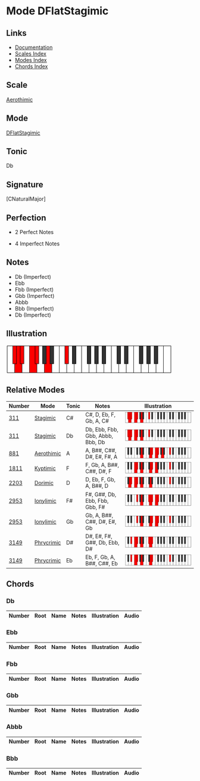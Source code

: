 # Mode DFlatStagimic

## Links

- [Documentation](index.md)
- [Scales Index](Scales.md)
- [Modes Index](Modes.md)
- [Chords Index](Chords.md)

## Scale

[Aerothimic](ScaleAerothimic.md)

## Mode

[DFlatStagimic](ModeDFlatStagimic.md)

## Tonic

Db

## Signature

[CNaturalMajor]

## Perfection

 - 2 Perfect Notes

 - 4 Imperfect Notes

## Notes

- Db (Imperfect)
- Ebb
- Fbb (Imperfect)
- Gbb (Imperfect)
- Abbb
- Bbb (Imperfect)
- Db (Imperfect)

## Illustration

![DFlatStagimic](ModeDFlatStagimic.png)

## Relative Modes

| Number | Mode | Tonic | Notes | Illustration |
|--------|------|-------|-------|--------------|
| [311](https://ianring.com/musictheory/scales/311) | [Stagimic](ModeStagimic.md) | C# | C#, D, Eb, F, Gb, A, C# | ![CSharpStagimic](ModeCSharpStagimic.png) |
| [311](https://ianring.com/musictheory/scales/311) | [Stagimic](ModeStagimic.md) | Db | Db, Ebb, Fbb, Gbb, Abbb, Bbb, Db | ![DFlatStagimic](ModeDFlatStagimic.png) |
| [881](https://ianring.com/musictheory/scales/881) | [Aerothimic](ModeAerothimic.md) | A | A, B##, C##, D#, E#, F#, A | ![ANaturalAerothimic](ModeANaturalAerothimic.png) |
| [1811](https://ianring.com/musictheory/scales/1811) | [Kyptimic](ModeKyptimic.md) | F | F, Gb, A, B##, C##, D#, F | ![FNaturalKyptimic](ModeFNaturalKyptimic.png) |
| [2203](https://ianring.com/musictheory/scales/2203) | [Dorimic](ModeDorimic.md) | D | D, Eb, F, Gb, A, B##, D | ![DNaturalDorimic](ModeDNaturalDorimic.png) |
| [2953](https://ianring.com/musictheory/scales/2953) | [Ionylimic](ModeIonylimic.md) | F# | F#, G##, Db, Ebb, Fbb, Gbb, F# | ![FSharpIonylimic](ModeFSharpIonylimic.png) |
| [2953](https://ianring.com/musictheory/scales/2953) | [Ionylimic](ModeIonylimic.md) | Gb | Gb, A, B##, C##, D#, E#, Gb | ![GFlatIonylimic](ModeGFlatIonylimic.png) |
| [3149](https://ianring.com/musictheory/scales/3149) | [Phrycrimic](ModePhrycrimic.md) | D# | D#, E#, F#, G##, Db, Ebb, D# | ![DSharpPhrycrimic](ModeDSharpPhrycrimic.png) |
| [3149](https://ianring.com/musictheory/scales/3149) | [Phrycrimic](ModePhrycrimic.md) | Eb | Eb, F, Gb, A, B##, C##, Eb | ![EFlatPhrycrimic](ModeEFlatPhrycrimic.png) |

## Chords

### Db

| Number | Root | Name | Notes | Illustration | Audio |
|--------|------|------|-------|--------------|-------|

### Ebb

| Number | Root | Name | Notes | Illustration | Audio |
|--------|------|------|-------|--------------|-------|

### Fbb

| Number | Root | Name | Notes | Illustration | Audio |
|--------|------|------|-------|--------------|-------|

### Gbb

| Number | Root | Name | Notes | Illustration | Audio |
|--------|------|------|-------|--------------|-------|

### Abbb

| Number | Root | Name | Notes | Illustration | Audio |
|--------|------|------|-------|--------------|-------|

### Bbb

| Number | Root | Name | Notes | Illustration | Audio |
|--------|------|------|-------|--------------|-------|

